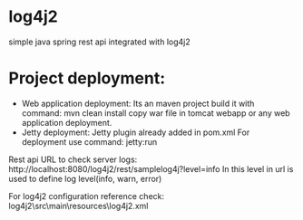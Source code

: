 # log4j2
simple java spring rest api integrated with log4j2

# Project deployment: 
- Web application deployment: 
Its an maven project build it with command: mvn clean install
copy war file in tomcat webapp or any web application deployment.
- Jetty deployment:
Jetty plugin already added in pom.xml
For deployment use command: jetty:run

Rest api URL to check server logs: http://localhost:8080/log4j2/rest/samplelog4j?level=info
In this level in url is used to define log level(info, warn, error)

For log4j2 configuration reference check: log4j2\src\main\resources\log4j2.xml 

